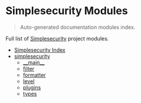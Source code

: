 # Simplesecurity Modules

> Auto-generated documentation modules index.

Full list of [Simplesecurity](#simplesecurity-index) project modules.

- [Simplesecurity Index](#simplesecurity-index)
- [simplesecurity](simplesecurity/index.md#simplesecurity)
    - [\_\_main\_\_](simplesecurity/module.md#__main__)
    - [filter](simplesecurity/filter.md#filter)
    - [formatter](simplesecurity/formatter.md#formatter)
    - [level](simplesecurity/level.md#level)
    - [plugins](simplesecurity/plugins.md#plugins)
    - [types](simplesecurity/types.md#types)
